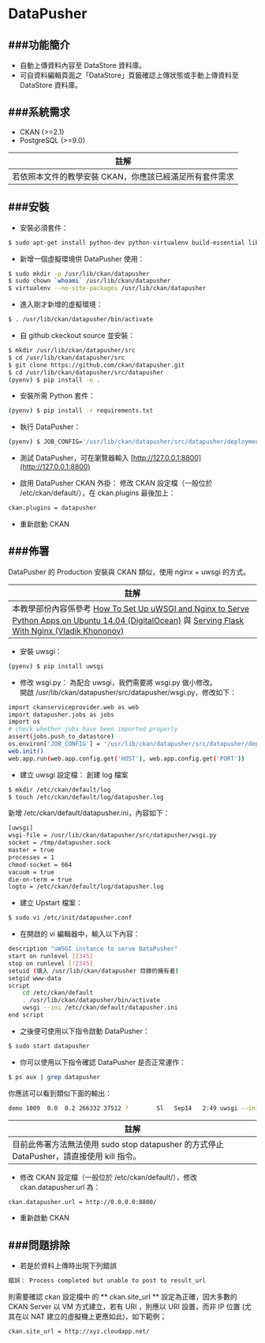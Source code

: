 # DataPusher



###功能簡介
---
* 自動上傳資料內容至 DataStore 資料庫。
* 可自資料編輯頁面之「DataStore」頁籤確認上傳狀態或手動上傳資料至 DataStore 資料庫。

###系統需求
---
* CKAN (>=2.1)
* PostgreSQL (>=9.0)

| 註解 |
| -- |
| 若依照本文件的教學安裝 CKAN，你應該已經滿足所有套件需求 |

###安裝
---
* 安裝必須套件：
```Bash
$ sudo apt-get install python-dev python-virtualenv build-essential libxslt1-dev libxml2-dev git
```

* 新增一個虛擬環境供 DataPusher 使用：
```Bash
$ sudo mkdir -p /usr/lib/ckan/datapusher
$ sudo chown `whoami` /usr/lib/ckan/datapusher
$ virtualenv --no-site-packages /usr/lib/ckan/datapusher
```

* 進入剛才新增的虛擬環境：
```Bash
$ . /usr/lib/ckan/datapusher/bin/activate
```

* 自 github ckeckout source 並安裝：
```Bash
$ mkdir /usr/lib/ckan/datapusher/src
$ cd /usr/lib/ckan/datapusher/src
$ git clone https://github.com/ckan/datapusher.git
$ cd /usr/lib/ckan/datapusher/src/datapusher
(pyenv) $ pip install -e .
```

* 安裝所需 Python 套件：
```Bash
(pyenv) $ pip install -r requirements.txt
```

* 執行 DataPusher：
```Bash
(pyenv) $ JOB_CONFIG='/usr/lib/ckan/datapusher/src/datapusher/deployment/datapusher_settings.py' python wsgi.py
```

* 測試 DataPusher，可在瀏覽器輸入 [http://127.0.0.1:8800](http://127.0.0.1:8800)

* 啟用 DataPusher CKAN 外掛：
修改 CKAN 設定檔（一般位於 /etc/ckan/default/），在 ckan.plugins 最後加上：
```Bash
ckan.plugins = datapusher
```

* 重新啟動 CKAN

###佈署
---
DataPusher 的 Production 安裝與 CKAN 類似，使用 nginx + uwsgi 的方式。

| 註解 |
| -- |
| 本教學部份內容係參考 [How To Set Up uWSGI and Nginx to Serve Python Apps on Ubuntu 14.04 (DigitalOcean)](https://www.digitalocean.com/community/tutorials/how-to-set-up-uwsgi-and-nginx-to-serve-python-apps-on-ubuntu-14-04) 與 [Serving Flask With Nginx (Vladik Khononov)](http://vladikk.com/2013/09/12/serving-flask-with-nginx-on-ubuntu/) |

* 安裝 uwsgi：
```Bash
(pyenv) $ pip install uwsgi
```

* 修改 wsgi.py：
為配合 uwsgi，我們需要將 wsgi.py 做小修改。<br>
開啟 /usr/lib/ckan/datapusher/src/datapusher/wsgi.py，修改如下：
```Bash
import ckanserviceprovider.web as web
import datapusher.jobs as jobs
import os
# check whether jobs have been imported properly
assert(jobs.push_to_datastore)
os.environ['JOB_CONFIG'] = '/usr/lib/ckan/datapusher/src/datapusher/deployment/datapusher_settings.py'
web.init()
web.app.run(web.app.config.get('HOST'), web.app.config.get('PORT'))
```

* 建立 uwsgi 設定檔：
創建 log 檔案
```Bash
$ mkdir /etc/ckan/default/log
$ touch /etc/ckan/default/log/datapusher.log
```
新增 /etc/ckan/default/datapusher.ini，內容如下：
```Bash
[uwsgi]
wsgi-file = /usr/lib/ckan/datapusher/src/datapusher/wsgi.py
socket = /tmp/datapusher.sock
master = true
processes = 1
chmod-socket = 664
vacuum = true
die-on-term = true
logto = /etc/ckan/default/log/datapusher.log
```

* 建立 Upstart 檔案：
```Bash
$ sudo vi /etc/init/datapusher.conf
```

* 在開啟的 vi 編輯器中，輸入以下內容：
```Bash
description "uWSGI instance to serve DataPusher"
start on runlevel [2345]
stop on runlevel [!2345]
setuid (填入 /usr/lib/ckan/datapusher 目錄的擁有者)
setgid www-data
script
    cd /etc/ckan/default
    . /usr/lib/ckan/datapusher/bin/activate
    uwsgi --ini /etc/ckan/default/datapusher.ini
end script
```

* 之後便可使用以下指令啟動 DataPusher：
```Bash
$ sudo start datapusher
```

* 你可以使用以下指令確認 DataPusher 是否正常運作：
```Bash
$ ps aux | grep datapusher
```
你應該可以看到類似下面的輸出：
```Bash
demo 1009  0.0  0.2 266332 37512 ?        Sl   Sep14   2:49 uwsgi --ini /etc/ckan/default/datapusher.ini
```

| 註解 |
| -- |
| 目前此佈署方法無法使用 sudo stop datapusher 的方式停止 DataPusher，請直接使用 kill 指令。 |

* 修改 CKAN 設定檔（一般位於 /etc/ckan/default/），修改 ckan.datapusher.url 為：
```Bash
ckan.datapusher.url = http://0.0.0.0:8800/
```

* 重新啟動 CKAN

###問題排除
---
* 若是於資料上傳時出現下列錯誤

```Html
錯誤： Process completed but unable to post to result_url
```

則需要確認 ckan 設定檔中  的 ** ckan.site_url ** 設定為正確，因大多數的 CKAN Server 以 VM 方式建立，若有 URI ，則應以 URI 設置，而非 IP 位置 (尤其在以 NAT 建立的虛擬機上更應如此)，如下範例；

```Bash
ckan.site_url = http://xyz.cloudapp.net/
```




